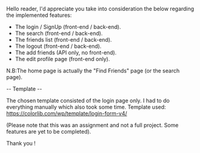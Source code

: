 Hello reader, I'd appreciate you take into consideration the below regarding the implemented features:

- The login / SignUp (front-end / back-end).
- The search (front-end / back-end).
- The friends list (front-end / back-end).
- The logout (front-end / back-end).
- The add friends (API only, no front-end).
- The edit profile page (front-end only).


N.B:The home page is actually the "Find Friends" page (or the search page).

-- Template -- 

The chosen template consisted of the login page only. 
I had to do everything manually which also took some time.
Template used: https://colorlib.com/wp/template/login-form-v4/


(Please note that this was an assignment and not a full project. Some features are yet to be completed).

Thank you !


